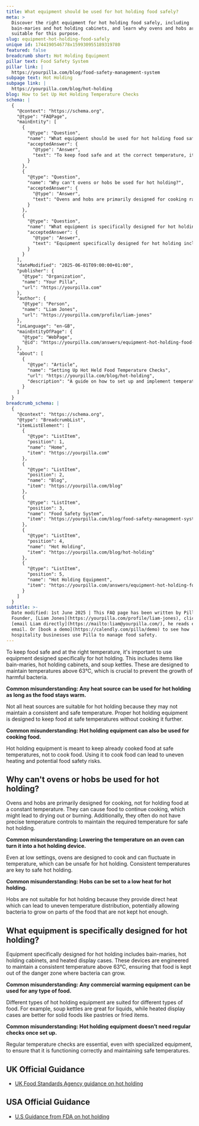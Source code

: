 ```yaml
---
title: What equipment should be used for hot holding food safely?
meta: >
  Discover the right equipment for hot holding food safely, including
  bain-maries and hot holding cabinets, and learn why ovens and hobs aren't
  suitable for this purpose.
slug: equipment-hot-holding-food-safely
unique id: 1744190546778x159930955189319780
featured: false
breadcrumb short: Hot Holding Equipment
pillar text: Food Safety System
pillar link: |
  https://yourpilla.com/blog/food-safety-management-system
subpage text: Hot Holding
subpage link: |
  https://yourpilla.com/blog/hot-holding
blog: How to Set Up Hot Holding Temperature Checks
schema: |
  {
    "@context": "https://schema.org",
    "@type": "FAQPage",
    "mainEntity": [
      {
        "@type": "Question",
        "name": "What equipment should be used for hot holding food safely?",
        "acceptedAnswer": {
          "@type": "Answer",
          "text": "To keep food safe and at the correct temperature, it is important to use equipment specifically designed for hot holding. This includes items like bain-maries, hot holding cabinets, and soup kettles, as they are designed to maintain temperatures above 63°C — crucial to prevent the growth of harmful bacteria."
        }
      },
      {
        "@type": "Question",
        "name": "Why can't ovens or hobs be used for hot holding?",
        "acceptedAnswer": {
          "@type": "Answer",
          "text": "Ovens and hobs are primarily designed for cooking rather than holding food at a constant temperature. They can cause food to continue cooking, potentially leading to drying out or burning. Moreover, they often lack precise temperature controls necessary to maintain the correct temperature for safe hot holding."
        }
      },
      {
        "@type": "Question",
        "name": "What equipment is specifically designed for hot holding?",
        "acceptedAnswer": {
          "@type": "Answer",
          "text": "Equipment specifically designed for hot holding includes bain-maries, hot holding cabinets, and heated display cases. These devices are engineered to maintain a consistent temperature above 63°C, which is essential to keep food safely out of the bacteria growth danger zone."
        }
      }
    ],
    "dateModified": "2025-06-01T09:00:00+01:00",
    "publisher": {
      "@type": "Organization",
      "name": "Your Pilla",
      "url": "https://yourpilla.com"
    },
    "author": {
      "@type": "Person",
      "name": "Liam Jones",
      "url": "https://yourpilla.com/profile/liam-jones"
    },
    "inLanguage": "en-GB",
    "mainEntityOfPage": {
      "@type": "WebPage",
      "@id": "https://yourpilla.com/answers/equipment-hot-holding-food-safely"
    },
    "about": [
      {
        "@type": "Article",
        "name": "Setting Up Hot Held Food Temperature Checks",
        "url": "https://yourpilla.com/blog/hot-holding",
        "description": "A guide on how to set up and implement temperature checks for foods held in hot holding equipment to ensure safety and compliance."
      }
    ]
  }
breadcrumb_schema: |
  {
    "@context": "https://schema.org",
    "@type": "BreadcrumbList",
    "itemListElement": [
      {
        "@type": "ListItem",
        "position": 1,
        "name": "Home",
        "item": "https://yourpilla.com"
      },
      {
        "@type": "ListItem",
        "position": 2,
        "name": "Blog",
        "item": "https://yourpilla.com/blog"
      },
      {
        "@type": "ListItem",
        "position": 3,
        "name": "Food Safety System",
        "item": "https://yourpilla.com/blog/food-safety-management-system"
      },
      {
        "@type": "ListItem",
        "position": 4,
        "name": "Hot Holding",
        "item": "https://yourpilla.com/blog/hot-holding"
      },
      {
        "@type": "ListItem",
        "position": 5,
        "name": "Hot Holding Equipment",
        "item": "https://yourpilla.com/answers/equipment-hot-holding-food-safely"
      }
    ]
  }
subtitle: >-
  Date modified: 1st June 2025 | This FAQ page has been written by Pilla
  Founder, [Liam Jones](https://yourpilla.com/profile/liam-jones), click to
  [email Liam directly](https://mailto:liam@yourpilla.com/), he reads every
  email. Or [book a demo](https://calendly.com/pilla/demo) to see how
  hospitality businesses use Pilla to manage food safety.
---
```

To keep food safe and at the right temperature, it's important to use equipment designed specifically for hot holding. This includes items like bain-maries, hot holding cabinets, and soup kettles. These are designed to maintain temperatures above 63°C, which is crucial to prevent the growth of harmful bacteria.

**Common misunderstanding: Any heat source can be used for hot holding as long as the food stays warm.**

Not all heat sources are suitable for hot holding because they may not maintain a consistent and safe temperature. Proper hot holding equipment is designed to keep food at safe temperatures without cooking it further.

**Common misunderstanding: Hot holding equipment can also be used for cooking food.**

Hot holding equipment is meant to keep already cooked food at safe temperatures, not to cook food. Using it to cook food can lead to uneven heating and potential food safety risks.

## Why can't ovens or hobs be used for hot holding?

Ovens and hobs are primarily designed for cooking, not for holding food at a constant temperature. They can cause food to continue cooking, which might lead to drying out or burning. Additionally, they often do not have precise temperature controls to maintain the required temperature for safe hot holding.

**Common misunderstanding: Lowering the temperature on an oven can turn it into a hot holding device.**

Even at low settings, ovens are designed to cook and can fluctuate in temperature, which can be unsafe for hot holding. Consistent temperatures are key to safe hot holding.

**Common misunderstanding: Hobs can be set to a low heat for hot holding.**

Hobs are not suitable for hot holding because they provide direct heat which can lead to uneven temperature distribution, potentially allowing bacteria to grow on parts of the food that are not kept hot enough.

## What equipment is specifically designed for hot holding?

Equipment specifically designed for hot holding includes bain-maries, hot holding cabinets, and heated display cases. These devices are engineered to maintain a consistent temperature above 63°C, ensuring that food is kept out of the danger zone where bacteria can grow.

**Common misunderstanding: Any commercial warming equipment can be used for any type of food.**

Different types of hot holding equipment are suited for different types of food. For example, soup kettles are great for liquids, while heated display cases are better for solid foods like pastries or fried items.

**Common misunderstanding: Hot holding equipment doesn’t need regular checks once set up.**

Regular temperature checks are essential, even with specialized equipment, to ensure that it is functioning correctly and maintaining safe temperatures.

## UK Official Guidance

-   [UK Food Standards Agency guidance on hot holding](https://www.food.gov.uk/sites/default/files/media/document/hot-holding.pdf)

## USA Official Guidance

-   [U.S Guidance from FDA on hot holding](https://www.fda.gov/media/84739/download#:~:text=Hot%20foods%20should%20be%20kept,140%20%C2%B0F%20or%20warmer.&text=Use%20a%20food%20thermometer%20to,slow%20cookers%2C%20and%20warming%20trays.)
